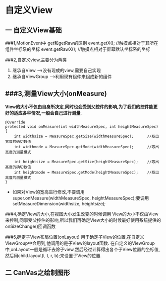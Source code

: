 # 自定义View
## 一 自定义View基础

###1,MotionEvent中 get和getRaw的区别
	event.getX();       //触摸点相对于其所在组件坐标系的坐标
	event.getRawX();    //触摸点相对于屏幕默认坐标系的坐标


###2,自定义view,主要分为两类
	
1. 继承自View		-->没有现成的view,需要自己实现
2. 继承自ViewGroup	-->利用现有组件来组成新的组件

###3,测量View大小(onMeasure)
-- 
**View的大小不仅由自身所决定,同时也会受到父控件的影响,为了我们的控件能更好的适应各种情况,一般会自己进行测量.**

    @Override
	protected void onMeasure(int widthMeasureSpec, int heightMeasureSpec) {
		int widthsize = MeasureSpec.getSize(widthMeasureSpec);      //取出宽度的确切数值
		int widthmode = MeasureSpec.getMode(widthMeasureSpec);      //取出宽度的测量模式

    	int heightsize = MeasureSpec.getSize(heightMeasureSpec);    //取出高度的确切数值
    	int heightmode = MeasureSpec.getMode(heightMeasureSpec);    //取出高度的测量模式
	}
- 如果对View的宽高进行修改,不要调用 super.onMeasure(widthMeasureSpec, heightMeasureSpec);要调用setMeasureDimension(widthsize, heightsize);

###4,确定View的大小,在视图大小发生改变的时候调用
	View的大小不仅由View来控制,同事受父控件的影响,所以我们再确定View大小的时候最好使用系统提供的onSizeChange()回调函数

###5,确定子View布局位置(onLayout)
	用于确定子View的位置,在自定义ViewGroup中会用到,他调用的是子View的layout函数.
	在自定义的ViewGroup中,onLayout一般是循环去除子view,然后经过计算得出各个子View位置的坐标值,然后用child.layout(l, t, r, b);来设置子View的位置.

## 二 CanVas之绘制图形
